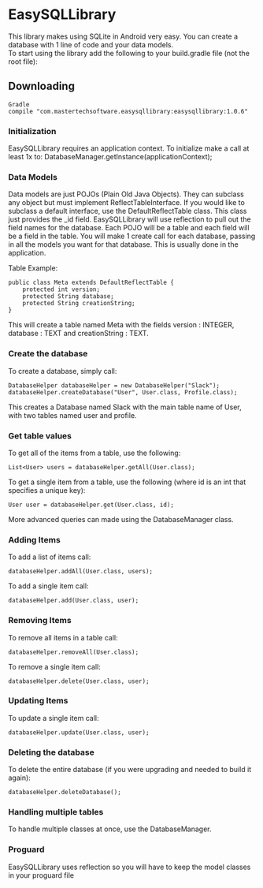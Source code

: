# EasySQLLibrary
This library makes using SQLite in Android very easy. You can create a database with 1 line of code and your data models.  
To start using the library add the following to your build.gradle file (not the root file):    

## Downloading

```
Gradle
compile "com.mastertechsoftware.easysqllibrary:easysqllibrary:1.0.6"
```  

### Initialization
EasySQLLibrary requires an application context. To initialize make a call at least 1x to:
DatabaseManager.getInstance(applicationContext);

### Data Models
Data models are just POJOs (Plain Old Java Objects). They can subclass any object but must implement ReflectTableInterface. If you would like to subclass a default interface, use the DefaultReflectTable class. This class just provides the _id field. EasySQLLibrary will use reflection to pull out the field names for the database. Each POJO will be a table and each field will be a field in the table. You will make 1 create call for each database, passing in all the models you want for that database. This is usually done in the application.  

Table Example:  

```  
public class Meta extends DefaultReflectTable {  
    protected int version;  
    protected String database;  
    protected String creationString;  
}  
```  

This will create a table named Meta with the fields version : INTEGER, database : TEXT and creationString : TEXT.  

### Create the database  
To create a database, simply call: 

```  
DatabaseHelper databaseHelper = new DatabaseHelper("Slack");  
databaseHelper.createDatabase("User", User.class, Profile.class);  
```

This creates a Database named Slack with the main table name of User, with two tables named user and profile.  

### Get table values  
To get all of the items from a table, use the following:  

```
List<User> users = databaseHelper.getAll(User.class);  
```
To get a single item from a table, use the following (where id is an int that specifies a unique key):  

```
User user = databaseHelper.get(User.class, id);  
```

More advanced queries can made using the DatabaseManager class.

### Adding Items
To add a list of items call:  

``` 
databaseHelper.addAll(User.class, users);  
```

To add a single item call:  

```  
databaseHelper.add(User.class, user);  
```

### Removing Items
To remove all items in a table call:  

```
databaseHelper.removeAll(User.class);  
```

To remove a single item call: 

```
databaseHelper.delete(User.class, user);  
```

### Updating Items
To update a single item call: 

```
databaseHelper.update(User.class, user);  
```

### Deleting the database
To delete the entire database (if you were upgrading and needed to build it again): 

```
databaseHelper.deleteDatabase();  
```
### Handling multiple tables
To handle multiple classes at once, use the DatabaseManager.

### Proguard
EasySQLLibrary uses reflection so you will have to keep the model classes in your proguard file
